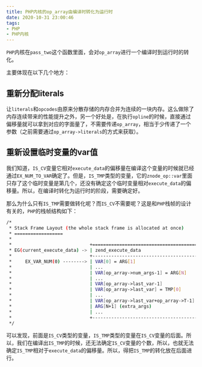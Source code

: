 ```yaml
---
title: PHP内核的op_array由编译时转化为运行时
date: 2020-10-31 23:00:46
tags:
- PHP
- PHP内核
---
```


`PHP`内核在`pass_two`这个函数里面，会对`op_array`进行一个编译时到运行时的转化。

主要体现在以下几个地方：

## 重新分配literals

让`literals`和`opcodes`由原来分散存储的内存合并为连续的一块内存。这么做除了内存连续带来的性能提升之外，另一个好处是，在执行`opline`的时候，直接通过偏移量就可以拿到对应的字面量了，不需要传递`op_array`，相当于少传递了一个参数（之前需要通过`op_array->literals`的方式来获取）。

## 重新设置临时变量的var值

我们知道，`IS_CV`变量它相对`execute_data`的偏移量在编译这个变量的时候就已经通过`EX_NUM_TO_VAR`确定了。但是，`IS_TMP`类型的变量，它的`znode_op::var`里面只存了这个临时变量是第几个，还没有确定这个临时变量相对`execute_data`的偏移量。所以，在编译时转化为运行时的阶段，需要确定好。

那么为什么只有`IS_TMP`需要做转化呢？而`IS_CV`不需要呢？这是和`PHP`栈帧的设计有关的，`PHP`的栈帧结构如下：

```bash
/*
 * Stack Frame Layout (the whole stack frame is allocated at once)
 * ==================
 *
 *                             +========================================+
 * EG(current_execute_data) -> | zend_execute_data                      |
 *                             +----------------------------------------+
 *     EX_VAR_NUM(0) --------> | VAR[0] = ARG[1]                        |
 *                             | ...                                    |
 *                             | VAR[op_array->num_args-1] = ARG[N]     |
 *                             | ...                                    |
 *                             | VAR[op_array->last_var-1]              |
 *                             | VAR[op_array->last_var] = TMP[0]       |
 *                             | ...                                    |
 *                             | VAR[op_array->last_var+op_array->T-1]  |
 *                             | ARG[N+1] (extra_args)                  |
 *                             | ...                                    |
 *                             +----------------------------------------+
 */
```

可以发现，前面是`IS_CV`类型的变量，`IS_TMP`类型的变量在`IS_CV`变量的后面。所以，我们在编译出`IS_TMP`的时候，还无法确定`IS_CV`变量的个数，所以，也就无法确定`IS_TMP`相对于`execute_data`的偏移量。所以，得把`IS_TMP`的转化放在后面进行。

